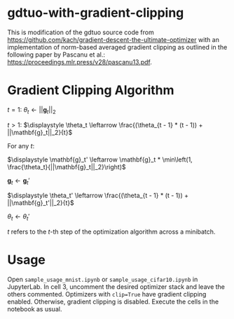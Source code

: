 # gdtuo-with-gradient-clipping
This is modification of the gdtuo source code from https://github.com/kach/gradient-descent-the-ultimate-optimizer with an implementation of norm-based averaged gradient clipping as outlined in the following paper by Pascanu et al.: https://proceedings.mlr.press/v28/pascanu13.pdf.

# Gradient Clipping Algorithm
$t = 1$: $\theta_t \leftarrow ||\mathbf{g}_t||_2$

$t > 1$: $\displaystyle \theta_t \leftarrow \frac{(\theta_{t - 1} * (t - 1)) + ||\mathbf{g}_t||_2}{t}$

For any $t$:

$\displaystyle \mathbf{g}_t' \leftarrow \mathbf{g}_t * \min\left(1, \frac{\theta_t}{||\mathbf{g}_t||_2}\right)$

$\mathbf{g}_t \leftarrow \mathbf{g}_t'$

$\displaystyle \theta_t' \leftarrow \frac{(\theta_{t - 1} * (t - 1)) + ||\mathbf{g}_t'||_2}{t}$

$\theta_t \leftarrow \theta_t'$

$t$ refers to the $t$-th step of the optimization algorithm across a minibatch.

# Usage
Open ```sample_usage_mnist.ipynb``` or ```sample_usage_cifar10.ipynb``` in JupyterLab. In cell 3, uncomment the desired optimizer stack and leave the others commented. Optimizers with ```clip=True``` have gradient clipping enabled. Otherwise, gradient clipping is disabled. Execute the cells in the notebook as usual.
